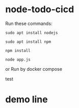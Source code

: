 # node-todo-cicd

Run these commands:


`sudo apt install nodejs`


`sudo apt install npm`


`npm install`

`node app.js`

or Run by docker compose

test

# demo line
